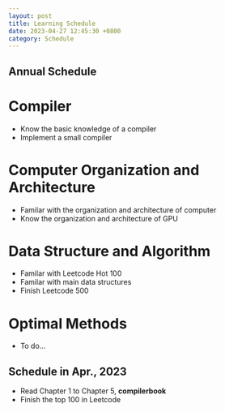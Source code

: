 ```yaml
---
layout: post
title: Learning Schedule
date: 2023-04-27 12:45:30 +0800
category: Schedule
---
```

## Annual Schedule<br>
# Compiler<br>
- Know the basic knowledge of a compiler
- Implement a small compiler
# Computer Organization and Architecture<br>
- Familar with the organization and architecture of computer
- Know the organization and architecture of GPU
# Data Structure and Algorithm<br>
- Familar with Leetcode Hot 100
- Familar with main data structures
- Finish Leetcode 500
# Optimal Methods<br>
- To do...

## Schedule in Apr., 2023
- Read Chapter 1 to Chapter 5, **compilerbook**<br>
- Finish the top 100 in Leetcode
